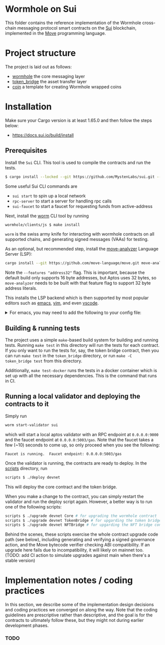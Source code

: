 # Wormhole on Sui

This folder contains the reference implementation of the Wormhole cross-chain
messaging protocol smart contracts on the [Sui](https://mystenlabs.com/)
blockchain, implemented in the [Move](https://move-book.com/) programming
language.

# Project structure

The project is laid out as follows:

- [wormhole](./wormhole) the core messaging layer
- [token_bridge](./token_bridge) the asset transfer layer
- [coin](./coin) a template for creating Wormhole wrapped coins

# Installation
Make sure your Cargo version is at least 1.65.0 and then follow the steps below:
- https://docs.sui.io/build/install

## Prerequisites

Install the `Sui` CLI. This tool is used to compile the contracts and run the tests.

``` sh
$ cargo install --locked --git https://github.com/MystenLabs/sui.git --branch devnet sui sui-faucet
```

Some useful Sui CLI commands are
- `sui start` to spin up a local network
- `rpc-server` to start a server for handling rpc calls
- `sui-faucet` to start a faucet for requesting funds from active-address

Next, install the [worm](../clients/js/README.md) CLI tool by running

``` sh
wormhole/clients/js $ make install
```

`worm` is the swiss army knife for interacting with wormhole contracts on all
supported chains, and generating signed messages (VAAs) for testing.

As an optional, but recommended step, install the
[move-analyzer](https://github.com/move-language/move/tree/main/language/move-analyzer)
Language Server (LSP):

``` sh
cargo install --git https://github.com/move-language/move.git move-analyzer --branch main --features "address32"
```

Note the `--features "address32"` flag. This is important, because the default
build only supports 16 byte addresses, but Aptos uses 32 bytes, so
`move-analyzer` needs to be built with that feature flag to support 32 byte
address literals.

This installs the LSP backend which is then supported by most popular editors such as [emacs](https://github.com/emacs-lsp/lsp-mode), [vim](https://github.com/neoclide/coc.nvim), and even [vscode](https://marketplace.visualstudio.com/items?itemName=move.move-analyzer).

<details>
    <summary>For emacs, you may need to add the following to your config file:</summary>

``` lisp
;; Move
(define-derived-mode move-mode rust-mode "Move"
  :group 'move-mode)

(add-to-list 'auto-mode-alist '("\\.move\\'" . move-mode))

(with-eval-after-load 'lsp-mode
  (add-to-list 'lsp-language-id-configuration
    '(move-mode . "move"))

  (lsp-register-client
    (make-lsp-client :new-connection (lsp-stdio-connection "move-analyzer")
                     :activation-fn (lsp-activate-on "move")
                     :server-id 'move-analyzer)))
```

</details>

## Building & running tests

The project uses a simple `make`-based build system for building and running
tests. Running `make test` in this directory will run the tests for each
contract. If you only want to run the tests for, say, the token bridge contract,
then you can run `make test` in the `token_bridge` directory, or run `make -C
token_bridge test` from this directory.

Additionally, `make test-docker` runs the tests in a docker container which is
set up with all the necessary dependencies. This is the command that runs in CI.

## Running a local validator and deploying the contracts to it

Simply run

``` sh
worm start-validator sui
```

which will start a local aptos validator with an RPC endpoint at `0.0.0.0:9000`
and the faucet endpoint at `0.0.0.0:5003/gas`. Note that the faucet takes a few
(~10) seconds to come up, so only proceed when you see the following:

``` text
Faucet is running.  Faucet endpoint: 0.0.0.0:5003/gas
```

Once the validator is running, the contracts are ready to deploy. In the
[scripts](./scripts) directory, run

``` sh
scripts $ ./deploy devnet
```

This will deploy the core contract and the token bridge.

When you make a change to the contract, you can simply restart the validator and
run the deploy script again. However, a better way is to run one of the following scripts:

``` sh
scripts $ ./upgrade devnet Core # for upgrading the wormhole contract
scripts $ ./upgrade devnet TokenBridge # for upgarding the token bridge contract
scripts $ ./upgrade devnet NFTBridge # for upgarding the NFT bridge contract
```

Behind the scenes, these scripts exercise the whole contract upgrade code path
(see below), including generating and verifying a signed governance action, and
the Move bytecode verifier checking ABI compatibility. If an upgrade here fails
due to incompatibility, it will likely on mainnet too. (TODO: add CI action to
simulate upgrades against main when there's a stable version)

# Implementation notes / coding practices

In this section, we describe some of the implementation design decisions and
coding practices we converged on along the way. Note that the coding guidelines
are prescriptive rather than descriptive, and the goal is for the contracts to
ultimately follow these, but they might not during earlier development phases.

### TODO

